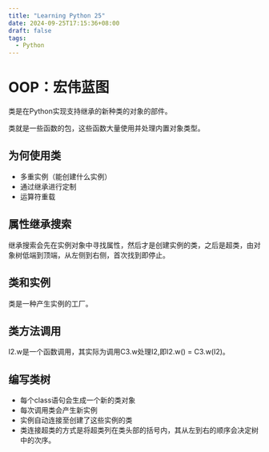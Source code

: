 ```yaml
---
title: "Learning Python 25"
date: 2024-09-25T17:15:36+08:00
draft: false
tags:
  - Python
---
```


# OOP：宏伟蓝图

类是在Python实现支持继承的新种类的对象的部件。

类就是一些函数的包，这些函数大量使用并处理内置对象类型。

## 为何使用类
- 多重实例（能创建什么实例）
- 通过继承进行定制
- 运算符重载

## 属性继承搜索
继承搜索会先在实例对象中寻找属性，然后才是创建实例的类，之后是超类，由对象树低端到顶端，从左侧到右侧，首次找到即停止。

## 类和实例
类是一种产生实例的工厂。

## 类方法调用
I2.w是一个函数调用，其实际为调用C3.w处理I2,即I2.w() = C3.w(I2)。

## 编写类树

- 每个class语句会生成一个新的类对象
- 每次调用类会产生新实例
- 实例自动连接至创建了这些实例的类
- 类连接超类的方式是将超类列在类头部的括号内，其从左到右的顺序会决定树中的次序。



